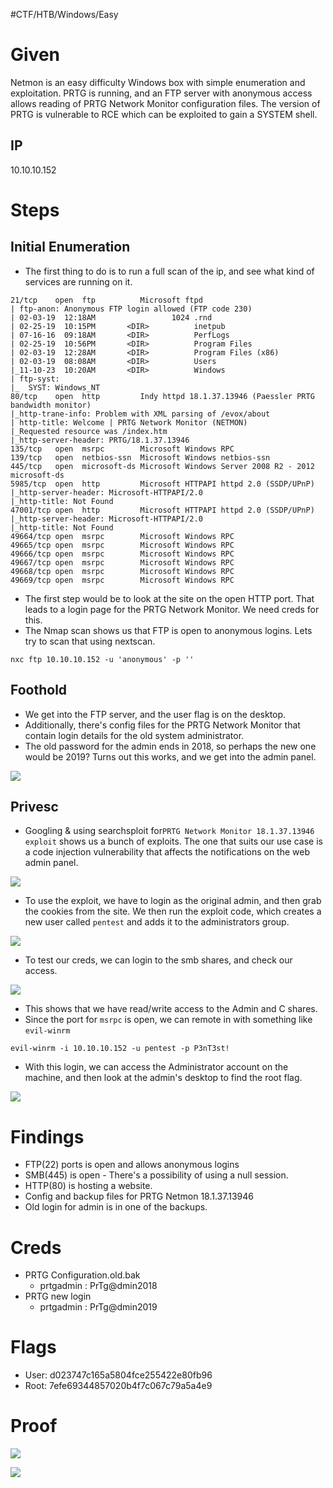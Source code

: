 #CTF/HTB/Windows/Easy

# Given

Netmon is an easy difficulty Windows box with simple enumeration and exploitation. PRTG is running, and an FTP server with anonymous access allows reading of PRTG Network Monitor configuration files. The version of PRTG is vulnerable to RCE which can be exploited to gain a SYSTEM shell.

## IP

10.10.10.152

# Steps

## Initial Enumeration

- The first thing to do is to run a full scan of the ip, and see what kind of services are running on it.

```shell fold title:"open ports"
21/tcp    open  ftp          Microsoft ftpd
| ftp-anon: Anonymous FTP login allowed (FTP code 230)
| 02-03-19  12:18AM                 1024 .rnd
| 02-25-19  10:15PM       <DIR>          inetpub
| 07-16-16  09:18AM       <DIR>          PerfLogs
| 02-25-19  10:56PM       <DIR>          Program Files
| 02-03-19  12:28AM       <DIR>          Program Files (x86)
| 02-03-19  08:08AM       <DIR>          Users
|_11-10-23  10:20AM       <DIR>          Windows
| ftp-syst:
|_  SYST: Windows_NT
80/tcp    open  http         Indy httpd 18.1.37.13946 (Paessler PRTG bandwidth monitor)
|_http-trane-info: Problem with XML parsing of /evox/about
| http-title: Welcome | PRTG Network Monitor (NETMON)
|_Requested resource was /index.htm
|_http-server-header: PRTG/18.1.37.13946
135/tcp   open  msrpc        Microsoft Windows RPC
139/tcp   open  netbios-ssn  Microsoft Windows netbios-ssn
445/tcp   open  microsoft-ds Microsoft Windows Server 2008 R2 - 2012 microsoft-ds
5985/tcp  open  http         Microsoft HTTPAPI httpd 2.0 (SSDP/UPnP)
|_http-server-header: Microsoft-HTTPAPI/2.0
|_http-title: Not Found
47001/tcp open  http         Microsoft HTTPAPI httpd 2.0 (SSDP/UPnP)
|_http-server-header: Microsoft-HTTPAPI/2.0
|_http-title: Not Found
49664/tcp open  msrpc        Microsoft Windows RPC
49665/tcp open  msrpc        Microsoft Windows RPC
49666/tcp open  msrpc        Microsoft Windows RPC
49667/tcp open  msrpc        Microsoft Windows RPC
49668/tcp open  msrpc        Microsoft Windows RPC
49669/tcp open  msrpc        Microsoft Windows RPC
```

- The first step would be to look at the site on the open HTTP port. That leads to a login page for the PRTG Network Monitor. We need creds for this.
- The Nmap scan shows us that FTP is open to anonymous logins. Lets try to scan that using nextscan.

```shell title:"Next Scan" fold:true
nxc ftp 10.10.10.152 -u 'anonymous' -p ''
```

## Foothold

- We get into the FTP server, and the user flag is on the desktop.
- Additionally, there's config files for the PRTG Network Monitor that contain login details for the old system administrator.
- The old password for the admin ends in 2018, so perhaps the new one would be 2019? Turns out this works, and we get into the admin panel.
  

![](../../Assets/dashboard.png)

## Privesc

- Googling & using searchsploit for`PRTG Network Monitor 18.1.37.13946 exploit` shows us a bunch of exploits. The one that suits our use case is a code injection vulnerability that affects the notifications on the web admin panel.

![](../../Assets/searchsploit.png)

- To use the exploit, we have to login as the original admin, and then grab the cookies from the site. We then run the exploit code, which creates a new user called `pentest` and adds it to the administrators group.

![](../../Assets/privesx_exploit.png)

- To test our creds, we can login to the smb shares, and check our access.

![](../../Assets/privesc_exploit_smb.png)

- This shows that we have read/write access to the Admin and C shares.
- Since the port for `msrpc` is open, we can remote in with something like `evil-winrm`

```shell title:"evil winrm"
evil-winrm -i 10.10.10.152 -u pentest -p P3nT3st!
```

- With this login, we can access the Administrator account on the machine, and then look at the admin's desktop to find the root flag.

![](../../Assets/root_rpc.png)

# Findings

- FTP(22) ports is open and allows anonymous logins
- SMB(445) is open - There's a possibility of using a null session.
- HTTP(80) is hosting a website.
- Config and backup files for PRTG Netmon 18.1.37.13946
- Old login for admin is in one of the backups.

# Creds

- PRTG Configuration.old.bak
	- prtgadmin : PrTg@dmin2018
-  PRTG new login
	- prtgadmin : PrTg@dmin2019

# Flags

- User: d023747c165a5804fce255422e80fb96
- Root: 7efe69344857020b4f7c067c79a5a4e9

# Proof

![](../../Assets/User_flag%201.png)

![](../../Assets/root_flag%201.png)